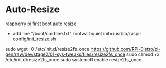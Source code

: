 # Auto-Resize
raspberry pi first boot auto resize


- add line "/boot/cmdline.txt" 
rootwait quiet init=/usr/lib/raspi-config/init_resize.sh

sudo wget -O /etc/init.d/resize2fs_once https://github.com/RPi-Distro/pi-gen/raw/dev/stage2/01-sys-tweaks/files/resize2fs_once
sudo chmod +x /etc/init.d/resize2fs_once
sudo systemctl enable resize2fs_once
